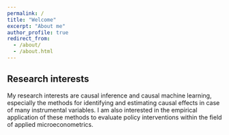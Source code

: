 ```yaml
---
permalink: /
title: "Welcome"
excerpt: "About me"
author_profile: true
redirect_from: 
  - /about/
  - /about.html
---
```



Research interests
------
My research interests are causal inference and causal machine learning, especially the methods for identifying and estimating causal effects in case of many instrumental variables. I am also interested in the empirical application of these methods to evaluate policy interventions within the field of applied microeconometrics.



